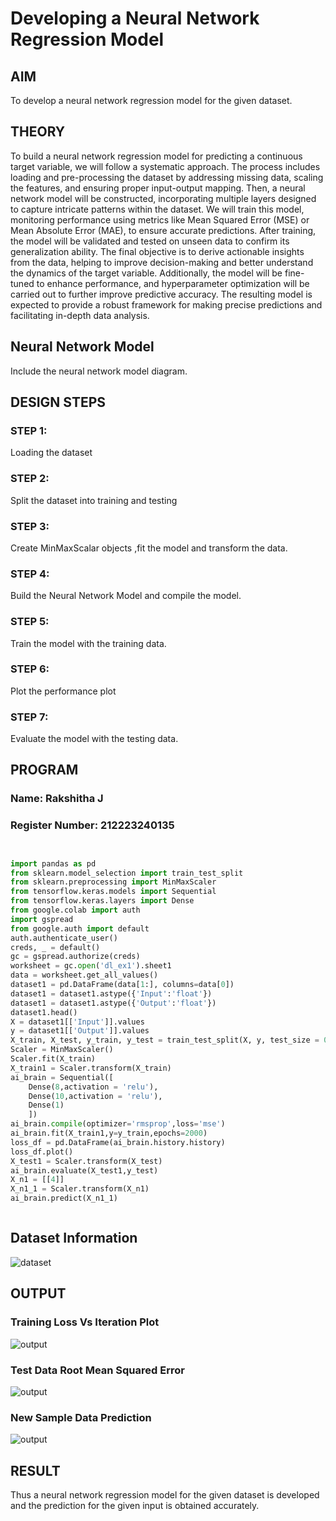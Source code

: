 # Developing a Neural Network Regression Model

## AIM

To develop a neural network regression model for the given dataset.

## THEORY

To build a neural network regression model for predicting a continuous target variable, we will follow a systematic approach. The process includes loading and pre-processing the dataset by addressing missing data, scaling the features, and ensuring proper input-output mapping. Then, a neural network model will be constructed, incorporating multiple layers designed to capture intricate patterns within the dataset. We will train this model, monitoring performance using metrics like Mean Squared Error (MSE) or Mean Absolute Error (MAE), to ensure accurate predictions. After training, the model will be validated and tested on unseen data to confirm its generalization ability. The final objective is to derive actionable insights from the data, helping to improve decision-making and better understand the dynamics of the target variable. Additionally, the model will be fine-tuned to enhance performance, and hyperparameter optimization will be carried out to further improve predictive accuracy. The resulting model is expected to provide a robust framework for making precise predictions and facilitating in-depth data analysis.

## Neural Network Model

Include the neural network model diagram.

## DESIGN STEPS

### STEP 1:

Loading the dataset

### STEP 2:

Split the dataset into training and testing

### STEP 3:

Create MinMaxScalar objects ,fit the model and transform the data.

### STEP 4:

Build the Neural Network Model and compile the model.

### STEP 5:

Train the model with the training data.

### STEP 6:

Plot the performance plot

### STEP 7:

Evaluate the model with the testing data.

## PROGRAM
### Name: Rakshitha J
### Register Number: 212223240135
```python


import pandas as pd
from sklearn.model_selection import train_test_split
from sklearn.preprocessing import MinMaxScaler
from tensorflow.keras.models import Sequential
from tensorflow.keras.layers import Dense
from google.colab import auth
import gspread
from google.auth import default
auth.authenticate_user()
creds, _ = default()
gc = gspread.authorize(creds)
worksheet = gc.open('dl_ex1').sheet1
data = worksheet.get_all_values()
dataset1 = pd.DataFrame(data[1:], columns=data[0])
dataset1 = dataset1.astype({'Input':'float'})
dataset1 = dataset1.astype({'Output':'float'})
dataset1.head()
X = dataset1[['Input']].values
y = dataset1[['Output']].values
X_train, X_test, y_train, y_test = train_test_split(X, y, test_size = 0.33,random_state=33)
Scaler = MinMaxScaler()
Scaler.fit(X_train)
X_train1 = Scaler.transform(X_train)
ai_brain = Sequential([
    Dense(8,activation = 'relu'),
    Dense(10,activation = 'relu'),
    Dense(1)
    ])
ai_brain.compile(optimizer='rmsprop',loss='mse')
ai_brain.fit(X_train1,y=y_train,epochs=2000)
loss_df = pd.DataFrame(ai_brain.history.history)
loss_df.plot()
X_test1 = Scaler.transform(X_test)
ai_brain.evaluate(X_test1,y_test)
X_n1 = [[4]]
X_n1_1 = Scaler.transform(X_n1)
ai_brain.predict(X_n1_1)



```
## Dataset Information

![dataset](https://github.com/user-attachments/assets/c92fa336-f5d4-4db5-95ea-1c1006161c0e)


## OUTPUT

### Training Loss Vs Iteration Plot

![output](https://github.com/user-attachments/assets/5973e5e6-a392-48b4-acd2-4dceee59d90c)


### Test Data Root Mean Squared Error

![output](https://github.com/user-attachments/assets/7031e3ee-70ca-4ed2-af4d-251eec1449bc)

### New Sample Data Prediction

![output](https://github.com/user-attachments/assets/68d14b8c-82d0-4bcb-9605-8cfb8c48f18d)

## RESULT

Thus a neural network regression model for the given dataset is developed and the prediction for the given input is obtained accurately.
